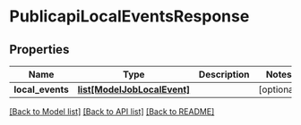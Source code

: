 # PublicapiLocalEventsResponse

## Properties
Name | Type | Description | Notes
------------ | ------------- | ------------- | -------------
**local_events** | [**list[ModelJobLocalEvent]**](ModelJobLocalEvent.md) |  | [optional] 

[[Back to Model list]](../README.md#documentation-for-models) [[Back to API list]](../README.md#documentation-for-api-endpoints) [[Back to README]](../README.md)

